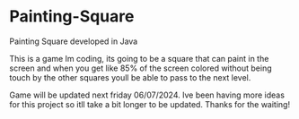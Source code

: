 # Painting-Square
Painting Square developed in Java

This is a game Im coding, its going to be a square that
can paint in the screen and when you get like 85% of the
screen colored without being touch by the other squares 
youll be able to pass to the next level.

Game will be updated next friday 06/07/2024.
Ive been having more ideas for this project so itll take a bit longer to be updated.
Thanks for the waiting!
